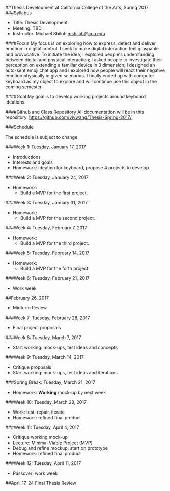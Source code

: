
##Thesis Development at California College of the Arts, Spring 2017 
###Syllabus

* Title: Thesis Development
* Meeting: TBD
* Instructor: Michael Shiloh mshiloh@cca.edu

####Focus
My focus is on exploring how to express, detect and deliver emotion in digital control. I seek to make digital interaction feel graspable and provocative. To initiate the idea, I explored people's understanding between digital and physical interaction; I asked people to investigate their perception on extending a familiar device in 3 dimension; I designed an auto-sent emoji chat app and I explored how people will react their negative emotion physically in given scenarios. I finally ended up with computer keyboard as my object to explore and will continue use this object in the coming semester.

####Goal
My goal is to develop working projects around keyboard ideations.

####Github and Class Repository
All documentation will be in this repository. 
https://github.com/vivwang/Thesis-Spring-2017/
 
###Schedule

The schedule is subject to change

###Week 1: Tuesday, January 17, 2017
- Introductions
- Interests and goals
- Homework: Ideation for keyboard, propose 4 projects to develop.

###Week 2: Tuesday, January 24, 2017
- Homework:
	- Build a MVP for the first project.
  
###Week 3: Tuesday, January 31, 2017
- Homework:
	- Build a MVP for the second project.
  
###Week 4: Tuesday, February 7, 2017
- Homework:
	- Build a MVP for the third project.
  
###Week 5: Tuesday, February 14, 2017
- Homework:
	- Build a MVP for the forth project.
  
###Week 6: Tuesday, February 21, 2017
- Work week  

##February 26, 2017
- Midterm Review

###Week 7: Tuesday, February 28, 2017
 - Final project proposals

###Week 8: Tuesday, March 7, 2017
- Start working: mock-ups, test ideas and concepts

###Week 9: Tuesday, March 14, 2017
- Critique proposals
- Start working: mock-ups, test ideas and iterations

###Spring Break: Tuesday, March 21, 2017
- Homework: __Working__ mock-up by next week

###Week 10: Tuesday, March 28, 2017
- Work: test, repair, iterate
- Homework: refined final product

###Week 11: Tuesday, April 4, 2017
- Critique working mock-up
- Lecture: Minimal Viable Project (MVP)
- Debug and refine mockup, start on prototype
- Homework: refined final product

###Week 12: Tuesday, April 11, 2017
- Passover: work week

##April 17-24
Final Thesis Review
 
